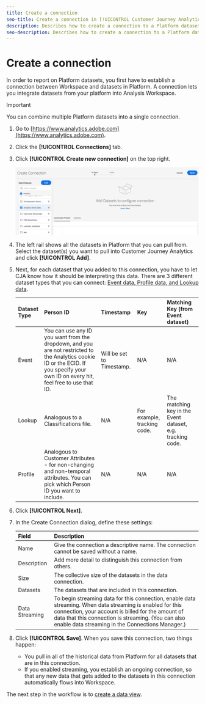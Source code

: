 ```yaml
---
title: Create a connection
seo-title: Create a connection in [!UICONTROL Customer Journey Analytics] (CJA).
description: Describes how to create a connection to a Platform dataset.
seo-description: Describes how to create a connection to a Platform dataset in [!UICONTROL Customer Journey Analytics].
---
```


# Create a connection

In order to report on Platform datasets, you first have to establish a connection between Workspace and datasets in Platform. A connection lets you integrate datasets from your platform into Analysis Workspace. 

>[!IMPORTANT]
>You can combine multiple Platform datasets into a single connection.

1. Go to [https://www.analytics.adobe.com](https://www.analytics.adobe.com).

1. Click the **[!UICONTROL Connections]** tab.

1. Click **[!UICONTROL Create new connection]** on the top right.

    ![](assets/create-connection.png)

1. The left rail shows all the datasets in Platform that you can pull from. Select the dataset(s) you want to pull into Customer Journey Analytics and click **[!UICONTROL Add]**.

1. Next, for each dataset that you added to this connection, you have to let CJA know how it should be interpreting this data. There are 3 different dataset types that you can connect: [Event data, Profile data, and Lookup data](/help/getting-started/cja-getting-started.md).

    |Dataset Type|Person ID|Timestamp|Key|Matching Key (from Event dataset)|
    |---|---|---|---|---|
    |Event|You can use any ID you want from the dropdown, and you are not restricted to the Analytics cookie ID or the ECID. If you specify your own ID on every hit, feel free to use that ID. |Will be set to Timestamp.|N/A|N/A|
    |Lookup|Analogous to a Classifications file.|N/A|For example, tracking code.|The matching key in the Event dataset, e.g. tracking code.|
    |Profile|Analogous to Customer Attributes - for non-changing and non-temporal attributes. You can pick which Person ID you want to include. |N/A|N/A|N/A|

1. Click **[!UICONTROL Next]**.

1. In the Create Connection dialog, define these settings:

    |Field|Description|
    |---|---|
    |Name|Give the connection a descriptive name. The connection cannot be saved without a name.|
    |Description|Add more detail to distinguish this connection from others.|
    |Size|The collective size of the datasets in the data connection.|
    |Datasets|The datasets that are included in this connection.|
    |Data Streaming|To begin streaming data for this connection, enable data streaming. When data streaming is enabled for this connection, your account is billed for the amount of data that this connection is streaming. (You can also enable data streaming in the Connections Manager.)|
    
1. Click **[!UICONTROL Save]**. When you save this connection, two things happen:

    * You pull in all of the historical data from Platform for all datasets that are in this connection.
    * If you enabled streaming, you establish an ongoing connection, so that any new data that gets added to the datasets in this connection automatically flows into Workspace.

The next step in the workflow is to [create a data view](/help/data-views/create-dataview.md).
